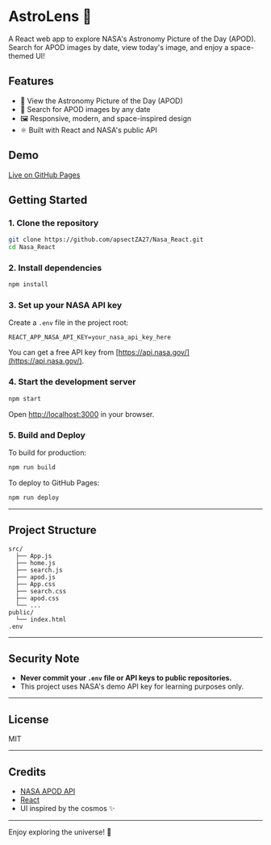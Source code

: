 # AstroLens 🚀

A React web app to explore NASA's Astronomy Picture of the Day (APOD).  
Search for APOD images by date, view today's image, and enjoy a space-themed UI!

## Features

- 🌌 View the Astronomy Picture of the Day (APOD)
- 🔎 Search for APOD images by any date
- 🖼️ Responsive, modern, and space-inspired design
- ⚛️ Built with React and NASA's public API

## Demo

[Live on GitHub Pages](https://apsectZA27.github.io/Nasa_React)

## Getting Started

### 1. Clone the repository

```sh
git clone https://github.com/apsectZA27/Nasa_React.git
cd Nasa_React
```

### 2. Install dependencies

```sh
npm install
```

### 3. Set up your NASA API key

Create a `.env` file in the project root:

```
REACT_APP_NASA_API_KEY=your_nasa_api_key_here
```

You can get a free API key from [https://api.nasa.gov/](https://api.nasa.gov/).

### 4. Start the development server

```sh
npm start
```

Open [http://localhost:3000](http://localhost:3000) in your browser.

### 5. Build and Deploy

To build for production:

```sh
npm run build
```

To deploy to GitHub Pages:

```sh
npm run deploy
```

---

## Project Structure

```
src/
  ├── App.js
  ├── home.js
  ├── search.js
  ├── apod.js
  ├── App.css
  ├── search.css
  ├── apod.css
  └── ...
public/
  └── index.html
.env
```

---

## Security Note

- **Never commit your `.env` file or API keys to public repositories.**
- This project uses NASA's demo API key for learning purposes only.

---

## License

MIT

---

## Credits

- [NASA APOD API](https://api.nasa.gov/)
- [React](https://react.dev/)
- UI inspired by the cosmos ✨

---

Enjoy exploring the universe! 🌠
